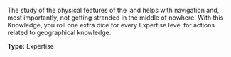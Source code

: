The study of the physical features of the land helps with navigation and, most importantly, not getting stranded in the middle of nowhere. With this Knowledge, you roll one extra dice for every Expertise level for actions related to geographical knowledge.

__Type:__ Expertise